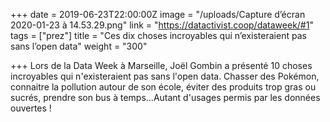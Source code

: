 +++
date = 2019-06-23T22:00:00Z
image = "/uploads/Capture d’écran 2020-01-23 à 14.53.29.png"
link = "https://datactivist.coop/dataweek/#1"
tags = ["prez"]
title = "Ces dix choses incroyables qui n’existeraient pas sans l’open data"
weight = "300"

+++
Lors de la Data Week à Marseille, Joël Gombin a présenté 10 choses incroyables qui n'existeraient pas sans l'open data. Chasser des Pokémon, connaitre la pollution autour de son école, éviter des produits trop gras ou sucrés, prendre son bus à temps…Autant d'usages permis par les données ouvertes !